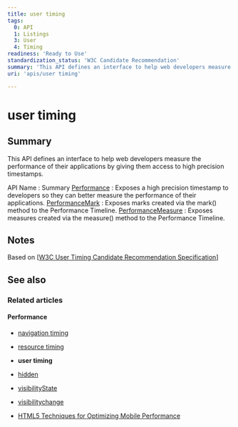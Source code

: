 ```yaml
---
title: user timing
tags:
  0: API
  1: Listings
  3: User
  4: Timing
readiness: 'Ready to Use'
standardization_status: 'W3C Candidate Recommendation'
summary: 'This API defines an interface to help web developers measure the performance of their applications by giving them access to high precision timestamps.'
uri: 'apis/user timing'

---
```

# user timing

## Summary

This API defines an interface to help web developers measure the performance of their applications by giving them access to high precision timestamps.

API Name
:   Summary
[Performance](/apis/user_timing/Performance)
:   Exposes a high precision timestamp to developers so they can better measure the performance of their applications.
[PerformanceMark](/apis/user_timing/PerformanceMark)
:   Exposes marks created via the mark() method to the Performance Timeline.
[PerformanceMeasure](/apis/user_timing/PerformanceMeasure)
:   Exposes measures created via the measure() method to the Performance Timeline.

## Notes

Based on [[W3C User Timing Candidate Recommendation Specification](http://www.w3.org/TR/user-timing/)]

## See also

### Related articles

#### Performance

-   [navigation timing](/apis/navigation_timing)

-   [resource timing](/apis/resource_timing)

-   **user timing**

-   [hidden](/dom/Document/hidden)

-   [visibilityState](/dom/Document/visibilityState)

-   [visibilitychange](/dom/Document/visibilitychange)

-   [HTML5 Techniques for Optimizing Mobile Performance](/tutorials/mobile_opt_and_perf)

